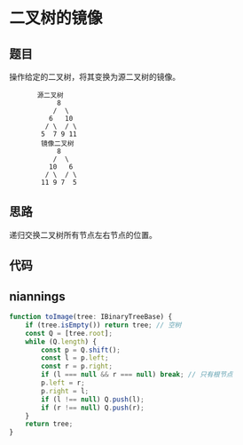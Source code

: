 # 二叉树的镜像

## 题目
操作给定的二叉树，将其变换为源二叉树的镜像。
```
       源二叉树 
    	    8
    	   /  \
    	  6   10
    	 / \  / \
    	5  7 9 11
    	镜像二叉树
    	    8
    	   /  \
    	  10   6
    	 / \  / \
    	11 9 7  5
```
## 思路
递归交换二叉树所有节点左右节点的位置。

## 代码

## niannings

```ts
function toImage(tree: IBinaryTreeBase) {
    if (tree.isEmpty()) return tree; // 空树
    const Q = [tree.root];
    while (Q.length) {
        const p = Q.shift();
        const l = p.left;
        const r = p.right;
        if (l === null && r === null) break; // 只有根节点
        p.left = r;
        p.right = l;
        if (l !== null) Q.push(l);
        if (r !== null) Q.push(r);
    }
    return tree;
}
```

